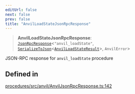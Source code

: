 ```yaml
---
editUrl: false
next: false
prev: false
title: "AnvilLoadStateJsonRpcResponse"
---
```


> **AnvilLoadStateJsonRpcResponse**: [`JsonRpcResponse`](/reference/tevm/jsonrpc/type-aliases/jsonrpcresponse/)\<`"anvil_loadState"`, [`SerializeToJson`](/reference/tevm/procedures/type-aliases/serializetojson/)\<[`AnvilLoadStateResult`](/reference/tevm/actions/type-aliases/anvilloadstateresult/)\>, `AnvilError`\>

JSON-RPC response for `anvil_loadState` procedure

## Defined in

[procedures/src/anvil/AnvilJsonRpcResponse.ts:142](https://github.com/evmts/tevm-monorepo/blob/main/packages/procedures/src/anvil/AnvilJsonRpcResponse.ts#L142)
